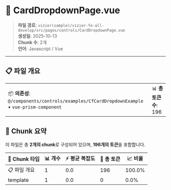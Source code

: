 # 📄 CardDropdownPage.vue

> **파일 경로**: `vizier(sample)/vizier-fe-all-develop/src/pages/controls/CardDropdownPage.vue`  
> **생성일**: 2025-10-13  
> **Chunk 수**: 2개  
> **언어**: Javascript / Vue
---


## 📋 파일 개요

| | |
|--|--|
| 📦 **의존성**: `@/components/controls/examples/CfCardDropdownExample` • `vue-prism-component` | 📊 **총 토큰 수**: 196 |






## 🧩 Chunk 요약

이 파일은 총 **2개의 chunk**로 구성되어 있으며, **196개의 토큰**을 포함합니다.

| 🧩 Chunk 타입 | 📊 개수 | ⚡ 평균 복잡도 | 📝 총 토큰 | 📈 비율 |
|---------------|--------|-------------|----------|--------|
| 📋 파일 개요 | 1 | 0.0 | 196 | 100.0% |
| template | 1 | 0.0 | 0 | 0.0% |

